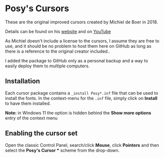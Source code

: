 # Posy's Cursors

These are the original improved cursors created by Michiel de Boer in 2018.

Details can be found on his [website](http://www.michieldb.nl/other/cursors/) and on [YouTube](https://www.youtube.com/watch?v=YThelfB2fvg)

As Michiel doesn't include a license to the cursors, I assume they are free to use, and it should be no problem to host them here on GitHub as long as there is a reference to the original creator included..

I added the package to GitHub only as a personal backup and a way to easily deploy them to multiple computers.

## Installation

Each cursor package contains a `_install Posy*.inf` file that can be used to install the fonts.
In the context-menu for the `.inf` file, simply click on **Install** to have them installed.

**Note:** in Windows 11 the option is hidden behind the **Show more options** entry of the context menu

## Enabling the cursor set

Open the classic Control Panel, search/click **Mouse**, click **Pointers** and then select the **Posy's Cursor \*** scheme from the drop-down.
